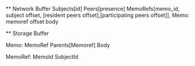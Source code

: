 

** Network Buffer
Subjects[id]
Peers[presence]
MemoRefs[memo_id, subject offset, [resident peers offset],[participating peers offset]],
Memo:
    memoref offset
    body
    
    
** Storage Buffer

Memo:
   MemoRef
   Parents[Memoref]
   Body

MemoRef:
   MemoId
   SubjectId
   
